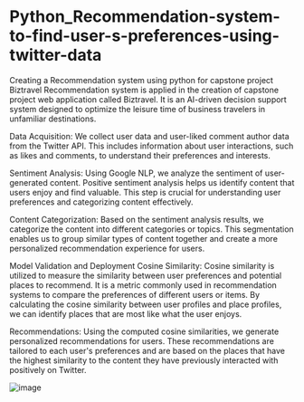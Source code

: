 # Python_Recommendation-system-to-find-user-s-preferences-using-twitter-data
Creating a Recommendation system using python for capstone project Biztravel
Recommendation system is applied in the creation of capstone project web application called Biztravel. It is an AI-driven decision support system designed to optimize the leisure time of business travelers in unfamiliar destinations.

Data Acquisition:
We collect user data and user-liked comment author data from the Twitter API. This includes information about user interactions, such as likes and comments, to understand their preferences and interests.

Sentiment Analysis:
Using Google NLP, we analyze the sentiment of user-generated content. Positive sentiment analysis helps us identify content that users enjoy and find valuable. This step is crucial for understanding user preferences and categorizing content effectively.

Content Categorization:
Based on the sentiment analysis results, we categorize the content into different categories or topics. This segmentation enables us to group similar types of content together and create a more personalized recommendation experience for users.

Model Validation and Deployment
Cosine Similarity:
Cosine similarity is utilized to measure the similarity between user preferences and potential places to recommend. It is a metric commonly used in recommendation systems to compare the preferences of different users or items. By calculating the cosine similarity between user profiles and place profiles, we can identify places that are most like what the user enjoys.

Recommendations:
Using the computed cosine similarities, we generate personalized recommendations for users. These recommendations are tailored to each user's preferences and are based on the places that have the highest similarity to the content they have previously interacted with positively on Twitter.

![image](https://github.com/Inza77/Python_Recommendation-system-to-find-user-s-preferences-using-twitter-data/assets/167274893/049d4187-16b2-4789-b023-b6b85a974fc3)
